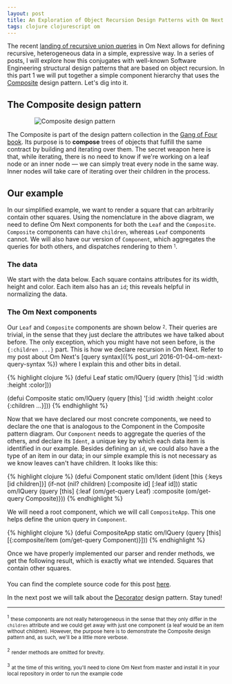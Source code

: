 ```yaml
---
layout: post
title: An Exploration of Object Recursion Design Patterns with Om Next Recursive Queries - Part 1
tags: clojure clojurescript om
---
```


The recent [landing of recursive union queries](https://github.com/omcljs/om/pull/562) in Om Next allows for defining recursive, heterogeneous data in a simple, expressive way. In a series of posts, I will explore how this conjugates with well-known Software Engineering structural design patterns that are based on object recursion. In this part 1 we will put together a simple component hierarchy that uses the [Composite](https://en.wikipedia.org/wiki/Composite_pattern) design pattern. Let's dig into it.

<!--more-->

## The Composite design pattern

<div style="max-width:75%;margin:15px auto 0;">
  <img src="https://cloud.githubusercontent.com/assets/661909/12181450/8858f8ac-b582-11e5-99e2-3c11f1913801.png" alt="Composite design pattern">
</div>

The Composite is part of the design pattern collection in the [Gang of Four book](https://en.wikipedia.org/wiki/Design_Patterns). Its purpose is to **compose** trees of objects that fulfill the same contract by building and iterating over them. The secret weapon here is that, while iterating, there is no need to know if we're working on a leaf node or an inner node — we can simply treat every node in the same way. Inner nodes will take care of iterating over their children in the process.


## Our example

In our simplified example, we want to render a square that can arbitrarily contain other squares. Using the nomenclature in the above diagram, we need to define Om Next components for both the `Leaf` and the `Composite`. `Composite` components can have `children`, whereas `Leaf` components cannot. We will also have our version of `Component`, which aggregates the queries for both others, and dispatches rendering to them <sup><sub>1</sub></sup>.

### The data

We start with the data below. Each square contains attributes for its width, height and color. Each item also has an `id`; this reveals helpful in normalizing the data.

<div style="margin-bottom: 20px;">
  <div id="dp-card-1"></div>
</div>

### The Om Next components

Our `Leaf` and `Composite` components are shown below <sup><sub>2</sub></sup>. Their queries are trivial, in the sense that they just declare the attributes we have talked about before. The only exception, which you might have not seen before, is the `{:children ...}` part. This is how we declare recursion in Om Next. Refer to my post about Om Next's [query syntax]({% post_url 2016-01-04-om-next-query-syntax %}) where I explain this and other bits in detail.

{% highlight clojure %}
(defui Leaf
  static om/IQuery
  (query [this]
    '[:id :width :height :color]))

(defui Composite
  static om/IQuery
  (query [this]
    '[:id :width :height :color {:children ...}]))
{% endhighlight %}

Now that we have declared our most concrete components, we need to declare the one that is analogous to the Component in the Composite pattern diagram. Our `Component` needs to aggregate the queries of the others, and declare its `Ident`, a unique key by which each data item is identified in our example. Besides defining an `id`, we could also have a the type of an item in our data; in our simple example this is not necessary as we know leaves can't have children. It looks like this:

{% highlight clojure %}
(defui Component
  static om/Ident
  (ident [this {:keys [id children]}]
    (if-not (nil? children)
      [:composite id]
      [:leaf id]))
  static om/IQuery
  (query [this]
    {:leaf (om/get-query Leaf)
     :composite (om/get-query Composite)}))
{% endhighlight %}

We will need a root component, which we will call `CompositeApp`. This one helps define the union query in `Component`.

{% highlight clojure %}
(defui CompositeApp
  static om/IQuery
  (query [this]
    [{:composite/item (om/get-query Component)}]))
{% endhighlight %}

Once we have properly implemented our parser and render methods, we get the following result, which is exactly what we intended. Squares that contain other squares.

<div style="margin-bottom: 20px;">
  <div id="dp-card-2"></div>
</div>


You can find the complete source code for this post [here](https://gist.github.com/anmonteiro/2b282aa35380558a8b1d#file-composite-cljs).

In the next post we will talk about the [Decorator](https://en.wikipedia.org/wiki/Decorator_pattern) design pattern. Stay tuned!

---

<sup><sub>1</sub></sup> <sub>these components are not really heterogeneous in the sense that they only differ in the `children` attribute and we could get away with just one component (a leaf would be an item without children). However, the purpose here is to demonstrate the Composite design pattern and, as such, we'll be a little more verbose.</sub>

<sup><sub>2</sub></sup> <sub>render methods are omitted for brevity.</sub>

<sup><sub>3</sub></sup> <sub>at the time of this writing, you'll need to clone Om Next from master and install it in your local repository in order to run the example code</sub>

<script>
{% include  exploration-dp-1.js %}
</script>
